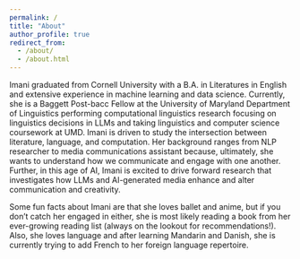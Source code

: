 ```yaml
---
permalink: /
title: "About"
author_profile: true
redirect_from: 
  - /about/
  - /about.html
---
```


Imani graduated from Cornell University with a B.A. in Literatures in English and extensive experience in machine learning and data science. Currently, she is a Baggett Post-bacc Fellow at the University of Maryland Department of Linguistics performing computational linguistics research focusing on linguistics decisions in LLMs and taking linguistics and computer science coursework at UMD. Imani is driven to study the intersection between literature, language, and computation. Her background ranges from NLP researcher to media communications assistant because, ultimately, she wants to understand how we communicate and engage with one another. Further, in this age of AI, Imani is excited to drive forward research that investigates how LLMs and AI-generated media enhance and alter communication and creativity.  


Some fun facts about Imani are that she loves ballet and anime, but if you don’t catch her engaged in either, she is most likely reading a book from her ever-growing reading list (always on the lookout for recommendations!). Also, she loves language and after learning Mandarin and Danish, she is currently trying to add French to her foreign language repertoire. 
